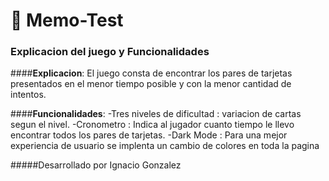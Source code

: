 # 🧠 Memo-Test

### Explicacion del juego y Funcionalidades

####**Explicacion**: 
El juego consta de encontrar los pares de tarjetas presentados
en el menor tiempo posible y con la menor cantidad de intentos. 

####**Funcionalidades**: 
-Tres niveles de dificultad : variacion de cartas segun el nivel.
-Cronometro : Indica al jugador cuanto tiempo le llevo encontrar todos los pares de tarjetas.
-Dark Mode : Para una mejor experiencia de usuario se implenta un cambio de colores en toda la pagina 


#####Desarrollado por Ignacio Gonzalez
